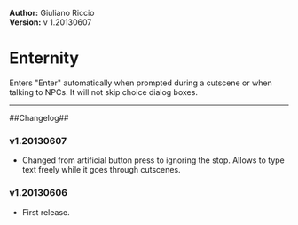 **Author:** Giuliano Riccio  
**Version:** v 1.20130607

# Enternity #

Enters "Enter" automatically when prompted during a cutscene or when talking to NPCs. It will not skip choice dialog boxes.

----

##Changelog##
### v1.20130607 ###
* Changed from artificial button press to ignoring the stop. Allows to type text freely while it goes through cutscenes.

### v1.20130606 ###
* First release.
